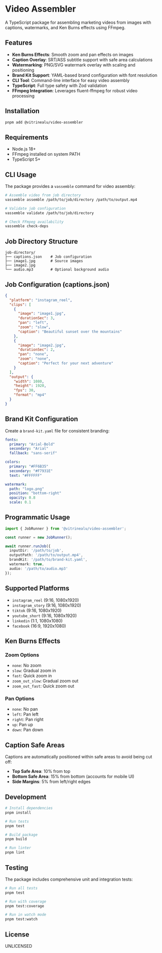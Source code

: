 # Video Assembler

A TypeScript package for assembling marketing videos from images with captions, watermarks, and Ken Burns effects using FFmpeg.

## Features

- **Ken Burns Effects**: Smooth zoom and pan effects on images
- **Caption Overlay**: SRT/ASS subtitle support with safe area calculations
- **Watermarking**: PNG/SVG watermark overlay with scaling and positioning
- **Brand Kit Support**: YAML-based brand configuration with font resolution
- **CLI Tool**: Command-line interface for easy video assembly
- **TypeScript**: Full type safety with Zod validation
- **FFmpeg Integration**: Leverages fluent-ffmpeg for robust video processing

## Installation

```bash
pnpm add @vitrinealu/video-assembler
```

## Requirements

- Node.js 18+
- FFmpeg installed on system PATH
- TypeScript 5+

## CLI Usage

The package provides a `vassemble` command for video assembly:

```bash
# Assemble video from job directory
vassemble assemble /path/to/job/directory /path/to/output.mp4

# Validate job configuration
vassemble validate /path/to/job/directory

# Check FFmpeg availability
vassemble check-deps
```

## Job Directory Structure

```
job-directory/
├── captions.json    # Job configuration
├── image1.jpg       # Source images
├── image2.jpg
└── audio.mp3        # Optional background audio
```

## Job Configuration (captions.json)

```json
{
  "platform": "instagram_reel",
  "clips": [
    {
      "image": "image1.jpg",
      "durationSec": 3,
      "pan": "left",
      "zoom": "slow",
      "caption": "Beautiful sunset over the mountains"
    },
    {
      "image": "image2.jpg",
      "durationSec": 2,
      "pan": "none",
      "zoom": "none",
      "caption": "Perfect for your next adventure"
    }
  ],
  "output": {
    "width": 1080,
    "height": 1920,
    "fps": 30,
    "format": "mp4"
  }
}
```

## Brand Kit Configuration

Create a `brand-kit.yaml` file for consistent branding:

```yaml
fonts:
  primary: "Arial-Bold"
  secondary: "Arial"
  fallback: "sans-serif"

colors:
  primary: "#FF6B35"
  secondary: "#F7931E"
  text: "#FFFFFF"

watermark:
  path: "logo.png"
  position: "bottom-right"
  opacity: 0.8
  scale: 0.1
```

## Programmatic Usage

```typescript
import { JobRunner } from '@vitrinealu/video-assembler';

const runner = new JobRunner();

await runner.runJob({
  inputDir: '/path/to/job',
  outputPath: '/path/to/output.mp4',
  brandKit: '/path/to/brand-kit.yaml',
  watermark: true,
  audio: '/path/to/audio.mp3'
});
```

## Supported Platforms

- `instagram_reel` (9:16, 1080x1920)
- `instagram_story` (9:16, 1080x1920)
- `tiktok` (9:16, 1080x1920)
- `youtube_short` (9:16, 1080x1920)
- `linkedin` (1:1, 1080x1080)
- `facebook` (16:9, 1920x1080)

## Ken Burns Effects

### Zoom Options

- `none`: No zoom
- `slow`: Gradual zoom in
- `fast`: Quick zoom in
- `zoom_out_slow`: Gradual zoom out
- `zoom_out_fast`: Quick zoom out

### Pan Options

- `none`: No pan
- `left`: Pan left
- `right`: Pan right
- `up`: Pan up
- `down`: Pan down

## Caption Safe Areas

Captions are automatically positioned within safe areas to avoid being cut off:

- **Top Safe Area**: 10% from top
- **Bottom Safe Area**: 15% from bottom (accounts for mobile UI)
- **Side Margins**: 5% from left/right edges

## Development

```bash
# Install dependencies
pnpm install

# Run tests
pnpm test

# Build package
pnpm build

# Run linter
pnpm lint
```

## Testing

The package includes comprehensive unit and integration tests:

```bash
# Run all tests
pnpm test

# Run with coverage
pnpm test:coverage

# Run in watch mode
pnpm test:watch
```

## License

UNLICENSED
